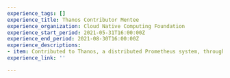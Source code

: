 ```yaml
---
experience_tags: []
experience_title: Thanos Contributor Mentee
experience_organization: Cloud Native Computing Foundation
experience_start_period: 2021-05-31T16:00:00Z
experience_end_period: 2021-08-30T16:00:00Z
experience_descriptions:
- item: Contributed to Thanos, a distributed Prometheus system, through LFX Mentorship.
experience_link: ''

---
```

